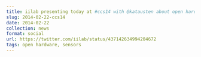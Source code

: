 ```yaml
---
title: iilab presenting today at #ccs14 with @katausten about open hardware sensors http://lanyrd.com/ 2014/citizen-cyberscience-summit/
slug: 2014-02-22-ccs14
date: 2014-02-22
collection: news
format: social
url: https://twitter.com/iilab/status/437142634994204672
tags: open hardware, sensors
---
```



